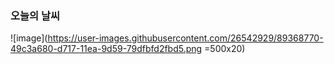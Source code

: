 <!--### Hello Juice World👋-->

### 오늘의 날씨
![image](https://user-images.githubusercontent.com/26542929/89368770-49c3a680-d717-11ea-9d59-79dfbfd2fbd5.png =500x20)



<!--
**yoonjoohye/yoonjoohye** is a ✨ _special_ ✨ repository because its `README.md` (this file) appears on your GitHub profile.

Here are some ideas to get you started:

- 🔭 I’m currently working on ...
- 🌱 I’m currently learning ...
- 👯 I’m looking to collaborate on ...
- 🤔 I’m looking for help with ...
- 💬 Ask me about ...
- 📫 How to reach me: ...
- 😄 Pronouns: ...
- ⚡ Fun fact: ...
-->

